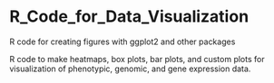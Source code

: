 # R_Code_for_Data_Visualization

R code for creating figures with ggplot2 and other packages

R code to make heatmaps, box plots, bar plots, and custom plots for visualization of phenotypic, genomic, and gene expression data.
